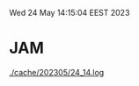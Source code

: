 Wed 24 May 14:15:04 EEST 2023
# JAM
<a href='./cache/202305/24_14.log'>./cache/202305/24_14.log</a>
